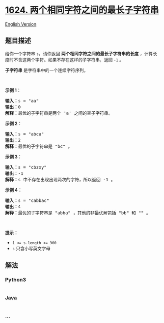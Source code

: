 # [1624. 两个相同字符之间的最长子字符串](https://leetcode-cn.com/problems/largest-substring-between-two-equal-characters)

[English Version](/solution/1500-1599/1624.Largest%20Substring%20Between%20Two%20Equal%20Characters/README_EN.md)

## 题目描述

<!-- 这里写题目描述 -->
<p>给你一个字符串 <code>s</code>，请你返回 <strong>两个相同字符之间的最长子字符串的长度</strong> <em>，</em>计算长度时不含这两个字符。如果不存在这样的子字符串，返回 <code>-1</code> 。</p>

<p><strong>子字符串</strong> 是字符串中的一个连续字符序列。</p>

<p> </p>

<p><strong>示例 1：</strong></p>

<pre><strong>输入：</strong>s = "aa"
<strong>输出：</strong>0
<strong>解释：</strong>最优的子字符串是两个 'a' 之间的空子字符串。</pre>

<p><strong>示例 2：</strong></p>

<pre><strong>输入：</strong>s = "abca"
<strong>输出：</strong>2
<strong>解释：</strong>最优的子字符串是 "bc" 。
</pre>

<p><strong>示例 3：</strong></p>

<pre><strong>输入：</strong>s = "cbzxy"
<strong>输出：</strong>-1
<strong>解释：</strong>s 中不存在出现出现两次的字符，所以返回 -1 。
</pre>

<p><strong>示例 4：</strong></p>

<pre><strong>输入：</strong>s = "cabbac"
<strong>输出：</strong>4
<strong>解释：</strong>最优的子字符串是 "abba" ，其他的非最优解包括 "bb" 和 "" 。
</pre>

<p> </p>

<p><strong>提示：</strong></p>

<ul>
	<li><code>1 &lt;= s.length &lt;= 300</code></li>
	<li><code>s</code> 只含小写英文字母</li>
</ul>

## 解法

<!-- 这里可写通用的实现逻辑 -->

<!-- tabs:start -->

### **Python3**

<!-- 这里可写当前语言的特殊实现逻辑 -->

```python

```

### **Java**

<!-- 这里可写当前语言的特殊实现逻辑 -->

```java

```

### **...**

```

```

<!-- tabs:end -->
